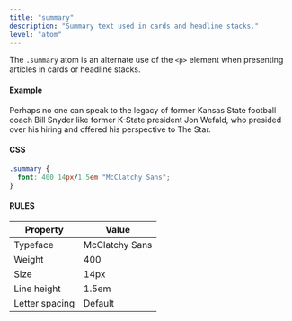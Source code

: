 ```yaml
---
title: "summary"
description: "Summary text used in cards and headline stacks."
level: "atom"
---
```


The `.summary` atom is an alternate use of the `<p>` element when presenting articles in cards or headline stacks.

#### Example
<div class="example">
  <p class="summary"> Perhaps no one can speak to the legacy of former Kansas State football coach Bill Snyder like former K-State president Jon Wefald, who presided over his hiring and offered his perspective to The Star.</p>
</div>

#### CSS
```css
.summary {
  font: 400 14px/1.5em "McClatchy Sans";
}
```

#### RULES
Property | Value
--- | ---
Typeface | McClatchy Sans
Weight | 400
Size | 14px
Line height | 1.5em
Letter spacing | Default
